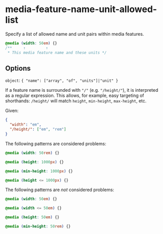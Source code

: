 # media-feature-name-unit-allowed-list  
  
Specify a list of allowed name and unit pairs within media features.  
  
<!-- prettier-ignore -->  
```css  
@media (width: 50em) {}  
/**     ↑         ↑  
 * This media feature name and these units */  
```  
  
## Options  
  
`object`: `{ "name": ["array", "of", "units"]|"unit" }`  
  
If a feature name is surrounded with `"/"` (e.g. `"/height/"`), it is interpreted as a regular expression. This allows, for example, easy targeting of shorthands: `/height/` will match `height`, `min-height`, `max-height`, etc.  
  
Given:  
  
```json  
{  
  "width": "em",  
  "/height/": ["em", "rem"]  
}  
```  
  
The following patterns are considered problems:  
  
<!-- prettier-ignore -->  
```css  
@media (width: 50rem) {}  
```  
  
<!-- prettier-ignore -->  
```css  
@media (height: 1000px) {}  
```  
  
<!-- prettier-ignore -->  
```css  
@media (min-height: 1000px) {}  
```  
  
<!-- prettier-ignore -->  
```css  
@media (height <= 1000px) {}  
```  
  
The following patterns are _not_ considered problems:  
  
<!-- prettier-ignore -->  
```css  
@media (width: 50em) {}  
```  
  
<!-- prettier-ignore -->  
```css  
@media (width <= 50em) {}  
```  
  
<!-- prettier-ignore -->  
```css  
@media (height: 50em) {}  
```  
  
<!-- prettier-ignore -->  
```css  
@media (min-height: 50rem) {}  
```  
